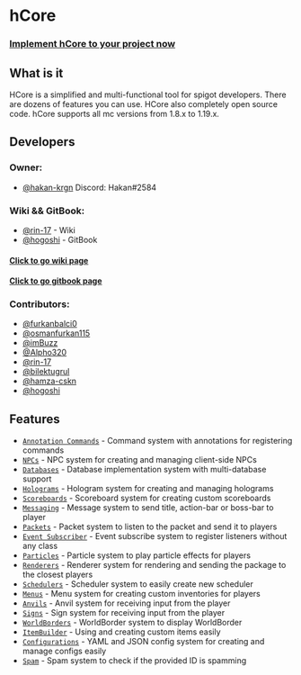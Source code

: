 # hCore

### [Implement hCore to your project now](https://hcore.gitbook.io/wiki/#import)

## What is it

HCore is a simplified and multi-functional tool for spigot developers. There are dozens of features you can use. HCore also completely open source code. hCore supports all mc versions from 1.8.x to 1.19.x.

## Developers

### Owner:

* [@hakan-krgn](https://github.com/hakan-krgn) Discord: Hakan#2584

### Wiki && GitBook:

* [@rin-17](https://github.com/rin-17) - Wiki
* [@hogoshi](https://github.com/zhogoshi) - GitBook

#### [Click to go wiki page](https://github.com/hakan-krgn/hCore/wiki)

#### [Click to go gitbook page](https://hcore.gitbook.io/wiki)

### Contributors:

* [@furkanbalci0](https://github.com/furkanbalci0)
* [@osmanfurkan115](https://github.com/osmanfurkan115)
* [@imBuzz](https://github.com/imBuzz)
* [@Alpho320](https://github.com/Alpho320)
* [@rin-17](https://github.com/rin-17)
* [@bilektugrul](https://github.com/bilektugrul)
* [@hamza-cskn](https://github.com/hamza-cskn)
* [@hogoshi](https://github.com/zhogoshi)

## Features

- [`Annotation Commands`](https://hcore.gitbook.io/wiki/messaging/command-system) - Command system with annotations for registering commands
- [`NPCs`](https://hcore.gitbook.io/wiki/entities/npc) - NPC system for creating and managing client-side NPCs
- [`Databases`](https://hcore.gitbook.io/wiki/others/database-management) - Database implementation system with multi-database support
- [`Holograms`](https://hcore.gitbook.io/wiki/entities/holograms) - Hologram system for creating and managing holograms
- [`Scoreboards`](https://hcore.gitbook.io/wiki/messaging/scoreboards) - Scoreboard system for creating custom scoreboards
- [`Messaging`](https://hcore.gitbook.io/wiki/messaging/messagings) - Message system to send title, action-bar or boss-bar to player
- [`Packets`](https://hcore.gitbook.io/wiki/messaging/packets) - Packet system to listen to the packet and send it to players
- [`Event Subscriber`](https://hcore.gitbook.io/wiki/others/event-subscriber) - Event subscribe system to register listeners without any class
- [`Particles`](https://hcore.gitbook.io/wiki/entities/particles) - Particle system to play particle effects for players
- [`Renderers`](https://hcore.gitbook.io/wiki/entities/renderers) - Renderer system for rendering and sending the package to the closest players
- [`Schedulers`](https://github.com/hakan-krgn/hCore/wiki/Scheduler) - Scheduler system to easily create new scheduler
- [`Menus`](https://hcore.gitbook.io/wiki/others/inventories) - Menu system for creating custom inventories for players
- [`Anvils`](https://github.com/hakan-krgn/hCore/wiki/Anvil) - Anvil system for receiving input from the player
- [`Signs`](https://github.com/hakan-krgn/hCore/wiki/Sign) - Sign system for receiving input from the player
- [`WorldBorders`](https://hcore.gitbook.io/wiki/others/world-borders) - WorldBorder system to display WorldBorder
- [`ItemBuilder`](https://hcore.gitbook.io/wiki/others/itembuilder) - Using and creating custom items easily
- [`Configurations`](https://hcore.gitbook.io/wiki/configs/configs) - YAML and JSON config system for creating and manage configs easily
- [`Spam`](https://hcore.gitbook.io/wiki/messaging/spam-system) - Spam system to check if the provided ID is spamming
